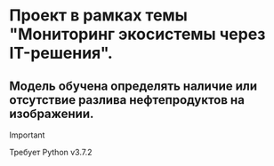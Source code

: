 # Проект в рамках темы "Мониторинг экосистемы через IT-решения".
## Модель обучена определять наличие или отсутствие разлива нефтепродуктов на изображении. 
> [!IMPORTANT]
> Требует Python v3.7.2